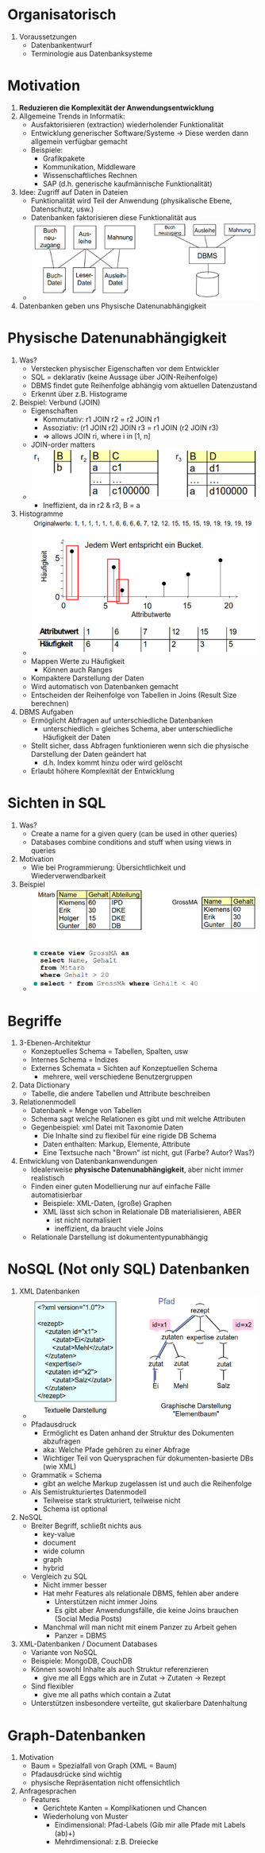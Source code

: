 # Organisatorisch
1. Voraussetzungen
    - Datenbankentwurf
    - Terminologie aus Datenbanksysteme



# Motivation
1. **Reduzieren die Komplexität der Anwendungsentwicklung**
1. Allgemeine Trends in Informatik:
    - Ausfaktorisieren (extraction) wiederholender Funktionalität
    - Entwicklung generischer Software/Systeme -> Diese werden dann allgemein verfügbar gemacht
    - Beispiele:
        * Grafikpakete
        * Kommunikation, Middleware
        * Wissenschaftliches Rechnen
        * SAP (d.h. generische kaufmännische Funktionalität)
1. Idee: Zugriff auf Daten in Dateien
    - Funktionalität wird Teil der Anwendung (physikalische Ebene, Datenschutz, usw.)
    - Datenbanken faktorisieren diese Funktionalität aus
    - ![image](images/files_vs_dbms.png)
1. Datenbanken geben uns Physische Datenunabhängigkeit



# Physische Datenunabhängigkeit
1. Was?
    - Verstecken physischer Eigenschaften vor dem Entwickler
    - SQL = deklarativ (keine Aussage über JOIN-Reihenfolge)
    - DBMS findet gute Reihenfolge abhängig vom aktuellen Datenzustand
    - Erkennt über z.B. Histograme
1. Beispiel: Verbund (JOIN)
    - Eigenschaften
        * Kommutativ: r1 JOIN r2 = r2 JOIN r1
        * Assoziativ: (r1 JOIN r2) JOIN r3 = r1 JOIN (r2 JOIN r3)
        * => allows JOIN ri, where i in [1, n]
    - JOIN-order matters
    - ![image](images/join_order_matters.png)
        * Ineffizient, da in r2 & r3, B = a
1. Histogramme
    - ![image](images/histogramme.png)
    - Mappen Werte zu Häufigkeit
        * Können auch Ranges
    - Kompaktere Darstellung der Daten
    - Wird automatisch von Datenbanken gemacht
    - Entscheiden der Reihenfolge von Tabellen in Joins  (Result Size berechnen)
1. DBMS Aufgaben
    - Ermöglicht Abfragen auf unterschiedliche Datenbanken
        * unterschiedlich = gleiches Schema, aber unterschiedliche Häufigkeit der Daten
    - Stellt sicher, dass Abfragen funktionieren wenn sich die physische Darstellung der Daten geändert hat
        * d.h. Index kommt hinzu oder wird gelöscht
    - Erlaubt höhere Komplexität der Entwicklung



# Sichten in SQL
1. Was?
    - Create a name for a given query (can be used in other queries)
    - Databases combine conditions and stuff when using views in queries
1. Motivation
    - Wie bei Programmierung: Übersichtlichkeit und Wiederverwendbarkeit
1. Beispiel
    - ![image](images/example_sql_views.png)



# Begriffe
1. 3-Ebenen-Architektur
    - Konzeptuelles Schema = Tabellen, Spalten, usw
    - Internes Schema = Indizes
    - Externes Schemata = Sichten auf Konzeptuellen Schema
        * mehrere, weil verschiedene Benutzergruppen
1. Data Dictionary
    - Tabelle, die andere Tabellen und Attribute beschreiben
1. Relationenmodell
    - Datenbank = Menge von Tabellen
    - Schema sagt welche Relationen es gibt und mit welche Attributen
    - Gegenbeispiel: xml Datei mit Taxonomie Daten
        * Die Inhalte sind zu flexibel für eine rigide DB Schema
        * Daten enthalten: Markup, Elemente, Attribute
        * Eine Textsuche nach "Brown" ist nicht, gut (Farbe? Autor? Was?)
1. Entwicklung von Datenbankanwendungen
    - Idealerweise **physische Datenunabhängigkeit**, aber nicht immer realistisch
    - Finden einer guten Modellierung nur auf einfache Fälle automatisierbar
        * Beispiele: XML-Daten, (große) Graphen
        * XML lässt sich schon in Relationale DB materialisieren, ABER
            + ist nicht normalisiert
            + ineffizient, da braucht viele Joins
    - Relationale Darstellung ist dokumententypunabhängig



# NoSQL (Not only SQL) Datenbanken
1. XML Datenbanken
    - ![image](images/xml_database.png)
    - Pfadausdruck
        * Ermöglicht es Daten anhand der Struktur des Dokumenten abzufragen
        * aka: Welche Pfade gehören zu einer Abfrage
        * Wichtiger Teil von Querysprachen für dokumenten-basierte DBs (wie XML)
    - Grammatik = Schema
        * gibt an welche Markup zugelassen ist und auch die Reihenfolge
    - Als Semistrukturiertes Datenmodell
        * Teilweise stark strukturiert, teilweise nicht
        * Schema ist optional
1. NoSQL
    - Breiter Begriff, schließt nichts aus
        * key-value
        * document
        * wide column
        * graph
        * hybrid
    - Vergleich zu SQL
        * Nicht immer besser
        * Hat mehr Features als relationale DBMS, fehlen aber andere
            + Unterstützen nicht immer Joins
            + Es gibt aber Anwendungsfälle, die keine Joins brauchen (Social Media Posts)
        * Manchmal will man nicht mit einem Panzer zu Arbeit gehen
            + Panzer = DBMS
1. XML-Datenbanken / Document Databases
    - Variante von NoSQL
    - Beispiele: MongoDB, CouchDB
    - Können sowohl Inhalte als auch Struktur referenzieren
        * give me all Eggs which are in Zutat -> Zutaten -> Rezept
    - Sind flexibler
        * give me all paths which contain a Zutat
    - Unterstützen insbesondere verteilte, gut skalierbare Datenhaltung



# Graph-Datenbanken
1. Motivation
    - Baum = Spezialfall von Graph (XML = Baum)
    - Pfadausdrücke sind wichtig
    - physische Repräsentation nicht offensichtlich
1. Anfragesprachen
    - Features
        * Gerichtete Kanten = Komplikationen und Chancen
        * Wiederholung von Muster
            + Eindimensional: Pfad-Labels (Gib mir alle Pfade mit Labels (ab)+)
            + Mehrdimensional: z.B. Dreiecke

